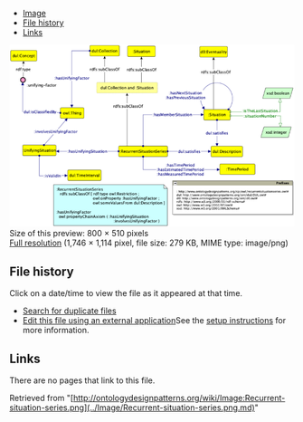 * [Image](../Image/Recurrent-situation-series.png.md#file)
* [File history](../Image/Recurrent-situation-series.png.md#filehistory)
* [Links](../Image/Recurrent-situation-series.png.md#filelinks)

[![Image:Recurrent-situation-series.png](../images/thumb/e/ee/Recurrent-situation-series.png/800px-Recurrent-situation-series.png)](../images/e/ee/Recurrent-situation-series.png)  
Size of this preview: 800 × 510 pixels  
[Full resolution](../images/e/ee/Recurrent-situation-series.png)‎ (1,746 × 1,114 pixel, file size: 279 KB, MIME type: image/png)

## File history

Click on a date/time to view the file as it appeared at that time.



  
* [Search for duplicate files](http://ontologydesignpatterns.org/wiki/Special:FileDuplicateSearch/Recurrent-situation-series.png "Special:FileDuplicateSearch/Recurrent-situation-series.png")
* [Edit this file using an external application](http://ontologydesignpatterns.org/wiki/index.php?title=Image:Recurrent-situation-series.png&action=edit&externaledit=true&mode=file "Image:Recurrent-situation-series.png")See the [setup instructions](http://www.mediawiki.org/wiki/Manual:External_editors "http://www.mediawiki.org/wiki/Manual:External_editors") for more information.

## Links



There are no pages that link to this file.




Retrieved from "[http://ontologydesignpatterns.org/wiki/Image:Recurrent-situation-series.png](../Image/Recurrent-situation-series.png.md)"